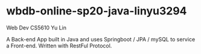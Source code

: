 # wbdb-online-sp20-java-linyu3294


Web Dev CS5610
Yu Lin

A Back-end App built in Java and uses Springboot / JPA / mySQL to service a Front-end.
Written with RestFul Protocol.
